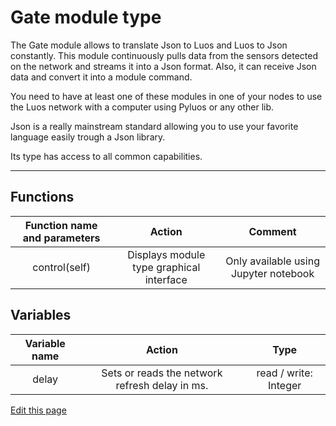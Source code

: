 # Gate module type

The Gate module allows to translate Json to Luos and Luos to Json constantly. This module continuously pulls data from the sensors detected on the network and streams it into a Json format. Also, it can receive Json data and convert it into a module command.

You need to have at least one of these modules in one of your nodes to use the Luos network with a computer using Pyluos or any other lib.

Json is a really mainstream standard allowing you to use your favorite language easily trough a Json library.

Its type has access to all common capabilities.

----

## Functions

| **Function name and parameters** | **Action** | **Comment** |
|:---:|:---:|:---:|
| control(self) | Displays module type graphical interface | Only available using Jupyter notebook |

## Variables

| **Variable name** | **Action** | **Type** |
|:---:|:---:|:---:|
| delay | Sets or reads the network refresh delay in ms. | read / write: Integer |

<div class="cust_edit_page"><a href="https://{{gh_path}}{{modules_path}}/gate.md">Edit this page</a></div>
